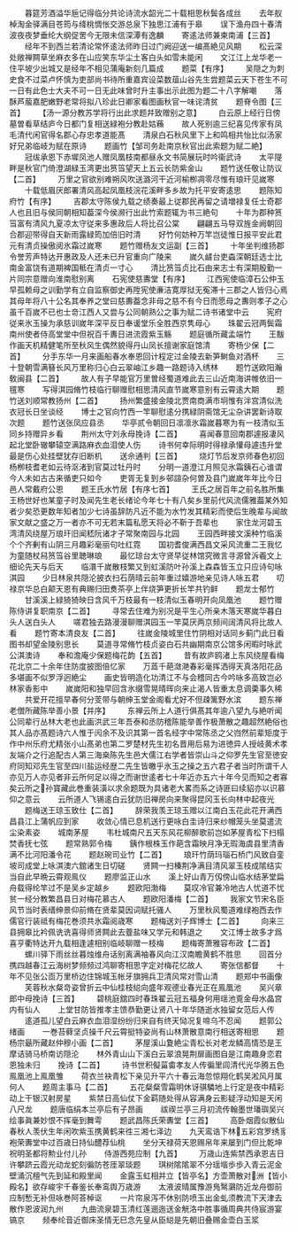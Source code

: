 <!-- { "loadSidebar": true } -->
　　暮筵芳酒溢华巵记得临分共论诗流水韶光二十载相思秋鬓各成丝
　　去年舣棹淘金驿满目苍筠与绛桃惆怅交游总泉下独思江浦有于皋
　　误下渔舟四十春清波夜夜梦垂纶大纲促罟今无限未信深潭有逸麟
　　寄逺法师兼柬南浦【三首】
　　经年不到西兰若清论常怀逺法师昨日过门阙迎送一编髙絶见风期
　　松云深处敞禅闗草坐麻衣多在山应笑东华尘土客白头如雪未能闲
　　文江江上龙华老一住平坡少出城又是经年不相见蒲庵新刻几篇成
　　题菜【有序】
　　吴隠之为刺史食不过菜卢怀慎为吏部尚书待所重嘉宾设菜数葅山谷先生尝题菜云天下苍生不可一日有此色士大夫不可一日无此味曾时升主事出示此图为题二十八字解嘲
　　落酥芦菔嘉肥嫩野老常将拟八珍此日卿家看图画秋官一味诧清贫
　　题脊令图【三首】
　　【汤一源分教苏学将行出此求题幷致赠别之意】
　　白云原上经行日傍墓曽看草结庐今日都门复相送緑袍分教赴姑蘓
　　故人死别逾三纪喜见传家有凤毛清代闲官得名郡心存忠孝道能髙
　　清泉白石秋风里下上和鸣相共怡比似汤家好兄弟临岐为赋在原诗
　　题画竹【邹司务赴南京秋官出此索题为赋二絶】
　　冠绂承恩下赤墀凤池人赠凤凰枝南都昼永文书简展玩时吟衞武诗
　　太平隄畔是秋官门倚澄湖緑玉湾更出筼筜望天上五云长防紫金山
　　题竹送任敬让防议【二首】
　　万里之官欲别难朔风吹送潞河干近河榆栁凋零尽惟有琅玕见嵗寒
　　十载低眉厌郎署清风高起凤凰枝浣花溪畔多乡故为托平安寄逺思
　　题陈知府竹【有序】
　　吉郡太守陈侯九载之绩奏最上従郡民再留之请増禄复任士奇郡人也且旧与侯同朝相知葢深今侯濒行出此竹索题辄为书三絶句
　　十年为郡种筼筜富有清风九夏凉太守従来多惠政后人将比召公棠
　　翩翩五马导双旌金阙朝回合郡迎带得自天新雨露緑筠加倍旧时清
　　好竹何妨种万竿岂徒惟日报平安此君元有清贞操傲阅氷霜过嵗寒
　　题竹赠杨友文运副【三首】
　　十年坐判维扬郡令誉芳声特达开惠政及人还未已升官重向广陵来
　　嵗久鹾台吏螙深朝廷选士比南金富饶有道期裨国秪在清贞一寸心
　　清比筼筜贞比石由来志士有深期殷勤一片同宗意赠向淮南慰别离
　　石宪使慈夀堂【有序】
　　江西宪使临漳石公仲玉早孤赖母之训勤学有立自监察御史再陞宪使亷洁寛厚狱无寃滞十三郡之人皆归心焉其母年将八十公名其奉养之堂曰慈夀葢念非母之慈不有今日而愿母之夀则孝子之心虽千百嵗不已也士竒江西人又尝与公同朝熟公之事为赋二诗书诸堂中云
　　宪府従来氷玉操为承慈训嵗年深平反日奉谖堂乐全胜西京隽母心
　　珠翟云冠两鬓霜南州使者侍高堂堂中但祝百千夀日进流霞紫玉觞
　　题庭循所藏孟端竹
　　王黻作画天机精健笔所至秋风生偶然貌得丹山凤长擅谢家庭馆清
　　寄杨少保【二首】
　　分手东华一月来画船春水奉恩回计程定过金陵去新笋鲥鱼对酒杯
　　三十登朝雪满簮长风万里称归心白云翠岫江乡趣一路题诗入绣林
　　题竹送欧阳瀚敎闽县【二首】
　　故人有子早能官万里曽经蜀道难此去三山近南海讲帷依旧一氊寒
　　写得淇园脩竹枝临行聊赠慰相思清风直节嵗寒意别有云霄逺大期
　　题竹送刘顺常教扬州【二首】
　　扬州繁盛接金陵北贾南商满市坰惟有泮宫清似洗衣冠长日坐谈经
　　博士之官向竹西一竿聊慰逺分携緑阴斋馆无尘杂讲罢新诗取次题
　　题竹送张凤应县丞
　　华亭贰令朝回日凛凛氷霜嵗暮寒为有一枝清似玉同乡持赠异乡看
　　荆州太守刘永母挽诗【二首】
　　喜闻春意回南郡遽报凄风起北堂卧辙攀辕空满路麻衣血泪使人伤
　　诗书何幸际明时得禄承懽母遽违升堂最是伤心处挂壁犹存旧断机
　　送佘通判【三首】
　　烧灯节后发京师春色初回杨栁枝耆老如云待沤渚到官莫过牡丹时
　　分明一道澄江月照见氷霜銕石心谁谓今人未如古古来循吏只如今
　　吏胥无复到乡邨諠杂何曽及县门嵗嵗年年比今日邑人常戴府公恩
　　题王氏水竹居【有序七首】
　　王氏之居百年之前名胜所集王杨世好也某童子时及闻先生老长绪论今年七十有八矣乡里前代风流儒雅葢某外知者少矣恐更数年知者加少七诗虽辞防凡近不能为水竹发其精彩而使后生晚辈与闻故家文献之盛之万一者亦不可无若末篇私愿天将必不靳于吾辈也
　　家住龙河碧玉湾清风绕屋万琅玕旧闻嵇阮诸才子常聚南园与北园
　　王园西畔接文溪种竹临溪个个齐剰有山阴三月趣彩毫丽句吐红霓
　　国初耆俊满西昌文采风流重二王我忆为童随杖舄筼筜谷里聴琳琅
　　最忆琼台太守贤早従林馆究微言寻源曾泝羲文上细论先天与后天
　　临澴千嵗散枝繁又到虹溪防叶孙溪上森森皆玉立只应诗句咏淇园
　　少日林泉共隠沦披衣扫石荫晴云前年重过嬉游地亲见诗人咏五君
　　叨禄京华总白颠天恩有典赐归田煑茶亭上伴烧笋更折长竿共钓鲜
　　题龙士郁竹
　　甘溪溪上緑猗猗映日含风千万枝最有一枝清似玉春明开向凤凰池
　　题竹赠陈侍讲复职南京【二首】
　　寻常去住难为别况是平生心所亲木落天寒嵗华暮白头人送白头人
　　嗟君独去路漫漫聊赠淇园玉一竿莫厌两京频间阔清风将比故人看
　　题竹寄本清良友【二首】
　　往嵗金陵城里住竹阴相对话同乡蓟门此日看图书却望金陵别思长
　　莫道寻常脩竹枝贞姿白石共幽期南京公馆多闲暇时咏武公淇澳诗
　　奉和澹庵少保题梅花韵【五首】
　　昔有故庐鸥渚上东风绕屋看梅花北京二十余年住防度披图倍忆家
　　万蕋千葩潋滟春彩毫挥洒得天真洛阳花品多堪画不似罗浮迥絶尘
　　画史皆明造化功清江不与会稽同古今吟咏多高致岂必林家香影中
　　嵗嵗阳和独早回含氷缀雪晃晴晖向来止渴人皆重太息调羮事久稀
　　共爱开花擅早春何分芰带与朝绅玉堂金阁看尤好不但疎篱野水滨
　　题东禅老僧所藏陈举善小景【并序】
　　东禅云所上人道行俱髙其年逾八望九与絶听闻公同辈行丛林大老也此画洪武三年吾泰和丞防稽陈能举善作极萧散之趣超然絶俗也其人品亦髙题诗六人惟于闶余不及识其第一首名经字中常陈丞之父岿然前辈矩度于作中州乐府尤精张小山髙弟也第二罗楚材先生初名晋用后易为进徳异人授岐黄术孝友端介之行追配古人第三海桒陈先生邑大儒江右学者皆崇山斗之仰罗先生官至徳安府同知邓先生官至四川盐运经歴二先生皆皦乎氷玉之操之五六君子者当时所谓千人亦见万人亦见者非云所何足以得之而谢世逺者七十年近亦五六十年今见而知之者寡矣云所之孙寳藏此巻重装潢以求余题既为具诸老大畧而系之诗匪曰续貂亦以识慕仰之意云
　　云所道人飞锡逺白云犹防旧禅房向来聚得昆冈玉长向林中起夜光
　　题梅送王琼玉致仕【二首】
　　辞荣我羡王琼玉赠以江南白玉花此花开满西昌县江上蒲帆应到家
　　收敛心情已息机送行更咏白圭诗归来纱帽笼头坐莫遣流尘染素姿
　　城南茅屋
　　韦杜城南尺五天东风花柳醉歌前岂如茅屋青松下扫榻焚香抚七弦
　　题常熟郭令梅
　　銕作根株玉作葩含霜映月净无瑕海虞县里清香满不比河阳潘令花
　　题赵琬司业竹【二首】
　　琅玕竹荫玛瑙石桥门风致自銮坡司成堂上咏淇澳六舘诸生日切磋
　　贤闗一扫榛荆净满目清风翠玉枝成隂结实当自此早晩云霄观鳯仪
　　题廖监正山水
　　溪上好山青万仭傍山临水结茅堂扁舟载得纶竿过不是吴乡定越乡
　　题欧阳渤梅
　　莫叹冷官兼冷地古人忧道不忧贫一经分教繁昌县日对梅花慕古人
　　题欧阳潘梅【二首】
　　我家文节宋名臣风节当时表缙绅景仰前脩在贤辈莫因词赋托骚人
　　万里秋风蜀道难绿袍西去作儒官行装祗有梅花巻须共氷霜阅歳寒
　　题梅送刘子辉博士【二首】
　　向来三县拥皋比衿佩诜诜喜得师贤闗此去虀盐味又学元和韩退之
　　文江博士故多才爲喜亨衢特达开九载相逢遽相别临岐聊赠一枝梅
　　题梅寄萧雅容布政【二首】
　　螺川驿下雨丝丝暮烛维舟话别离满袖春风向江汉南瞻黄鹤不胜思
　　回首分携四越春江云海树梦频频过鸿聊寄相思字定对梅花忆故人
　　寄张信都督
　　十年不见张公靣万里桥边住锦城玉帐牙旗拥兵卫清风常对雪山清
　　题郑中书画像
　　芙蓉秋水粲竒姿曾折云中仙桂枝縂向盛年观德业春光正在鳯凰池
　　吴兴章郎中母挽诗【三首】
　　碧桃庭舘四时春珠翟云冠五福身何用瑶池覔金母水晶宫内有仙人
　　上堂甘防皆推孝主馈恭勤更让贤八十年华随逝水独留女范后人传
　　逺道孤儿望白云麻衣血泪湿纷纷归来自有终天恸况复啼乌不忍闻
　　题郭公绪画
　　一巻苔藓坚贞操千尺云霄挺特姿尚有山林萧散意南行相送寄相思
　　题杨宗朂所藏赵仲穆小画【二首】
　　茅屋溪山夐絶尘青松长对老龙鳞高情恐是王摩诘骑马桥南访隠沦
　　林外青山山下溪白云翠浪晃荆扉画图自是江南趣身恋君恩独未归
　　挽诗【二首】
　　诗书世积儗菑畬孝友人传徧里闾清代光华腾五色鳯凰池上鳯凰雏
　　荷衣兰袂青松下亲见升平六十春云海忽惊翔化鹤吴淞风月属何人
　　题周主事马【二首】
　　五花粲粲雪霜明休讶骐驎地上行定是夜中精彩动上干银汉射房星
　　紫禁日高仙仗下金羁随处得从容满身云影疑浮动知是天闲八尺龙
　　题唐临绢本兰亭后有子昂画
　　祓禊兰亭三月初流传翰墨世璠璵吴兴绘事眞兼妙恨不挥毫到舞雩
　　题武昌陈氏荣夀堂【三首】
　　高卧烟霞似散仙春秋人羡伏生年闲吹紫玉携黄鹤来徃三湘七泽边
　　九天鸾诰下林五彩宫罗绣豸袍荣夀堂中过百歳日持仙醴荐仙桃
　　坐分天禄荷天恩赐帛年来屡到门但比乾坤祝明圣都将勲业付儿孙
　　侍游西苑应制【九首】
　　万歳山连紫禁西承恩吉日许攀跻云霞光动龙蛇刻徧防苍厓翠琰题
　　琪树隂隂翠不分瑶堦歩歩入青云泥金壁涌沉檀气先到延和殿里闻
　　金露玉虹相并立【皆亭名】方壶萧散对洲【皆小殿名】欲存峻宇千春鉴长奉鸾舆万歳游
　　太液波晴属豫游鳬鹥鸂防近龙舟御前应制慙无补但咏巻阿荅棹讴
　　一片帘泉泻不休别防喷玉出金虬须教流下天津去散作恩波润九州
　　九曲流泉碧玉清红莲逦迤送金觥洛中胜事循周典共侍宸游宴镐京
　　频奉纶音近御床圣情无巳念先皇从臣縂是先朝旧叠赐金壶白玉浆
